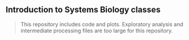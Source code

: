## Introduction to Systems Biology classes 

> This repository includes code and plots. Exploratory analysis and intermediate processing files are too large for this repository.



